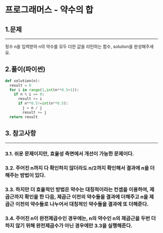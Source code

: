 # 프로그래머스 - 약수의 합

## 1.문제
***
정수 n을 입력받아 n의 약수를 모두 더한 값을 리턴하는 함수, solution을 완성해주세요.

## 2.풀이(파이썬)
```py
def solution(n):
  result = 0
  for i in range(1,int(n**0.5+1)):
    if n % i == 0:
      result += i
      if n**0.5!=int(n**0.5):
        j = n / j
        result += j
  return result
  ```

  ## 3. 참고사항
  ***
  ### 3.1. 쉬운 문제이지만, 효율성 측면에서 개선이 가능한 문제이다. 
  ### 3.2. 주어진 n까지 다 확인하지 않더라도 n/2까지 확인해서 결과에 n을 더해주는 방법이 있다. 
  ### 3.3. 하지만 더 효율적인 방법은 약수는 대칭적이라는 컨셉을 이용하여, 제곱근까지 확인을 한 다음, 제곱근 이전의 약수들을 결과에 더해주고 n을 제곱근 이전의 약수들로 나누어서 대칭적인 약수들을 결과에 또 더해준다.
  ### 3.4. 주어진 n이 완전제곱수인 경우에는, n의 약수인 n의 제곱근을 두번 더하지 않기 위해 완전제곱수가 아닌 경우에만 3.3을 실행해준다. 